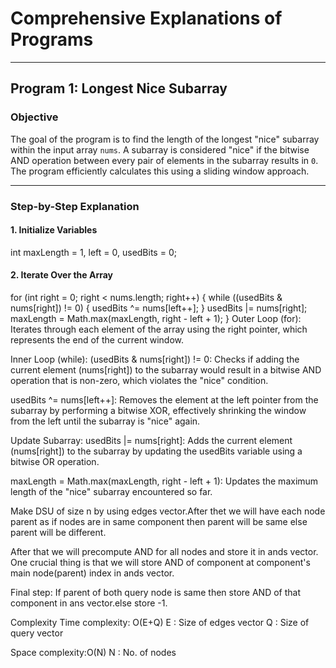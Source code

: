# Comprehensive Explanations of Programs

---

## **Program 1: Longest Nice Subarray**

### **Objective**
The goal of the program is to find the length of the longest "nice" subarray within the input array `nums`. A subarray is considered "nice" if the bitwise AND operation between every pair of elements in the subarray results in `0`. The program efficiently calculates this using a sliding window approach.

---

### **Step-by-Step Explanation**

#### **1. Initialize Variables**
int maxLength = 1, left = 0, usedBits = 0;

#### **2. Iterate Over the Array**
for (int right = 0; right < nums.length; right++) {
    while ((usedBits & nums[right]) != 0) {
        usedBits ^= nums[left++];
    }
    usedBits |= nums[right];
    maxLength = Math.max(maxLength, right - left + 1);
}
Outer Loop (for): Iterates through each element of the array using the right pointer, which represents the end of the current window.

Inner Loop (while):
(usedBits & nums[right]) != 0: Checks if adding the current element (nums[right]) to the subarray would result in a bitwise AND operation that is non-zero, which violates the "nice" condition.

usedBits ^= nums[left++]: Removes the element at the left pointer from the subarray by performing a bitwise XOR, effectively shrinking the window from the left until the subarray is "nice" again.

Update Subarray:
usedBits |= nums[right]: Adds the current element (nums[right]) to the subarray by updating the usedBits variable using a bitwise OR operation.

maxLength = Math.max(maxLength, right - left + 1): Updates the maximum length of the "nice" subarray encountered so far.

Make DSU of size n by using edges vector.After thet we will have each node parent as if nodes are in same component then parent will be same else parent will be different.

After that we will precompute AND for all nodes and store it in ands vector.
One crucial thing is that we will store AND of component at component's main node(parent) index in ands vector.

Final step: If parent of both query node is same then store AND of that component in ans vector.else store -1.

Complexity
Time complexity: O(E+Q)
E : Size of edges vector
Q : Size of query vector

Space complexity:O(N)
N : No. of nodes